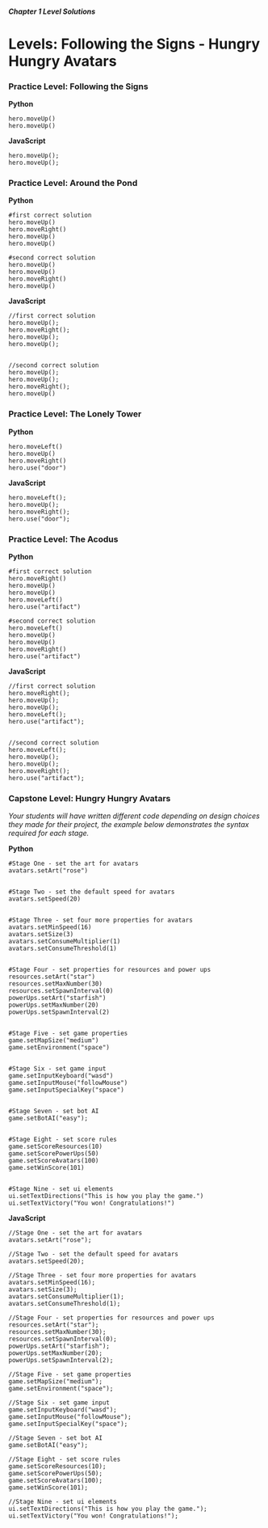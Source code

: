 ##### Chapter 1 Level Solutions
# Levels: Following the Signs - Hungry Hungry Avatars

### Practice Level: Following the Signs

**Python**

```
hero.moveUp()
hero.moveUp()
```

**JavaScript**

```
hero.moveUp();
hero.moveUp();
```

### Practice Level: Around the Pond

**Python**

```
#first correct solution
hero.moveUp()
hero.moveRight()
hero.moveUp()
hero.moveUp()

#second correct solution
hero.moveUp()
hero.moveUp()
hero.moveRight()
hero.moveUp()
```

**JavaScript**

```
//first correct solution
hero.moveUp();
hero.moveRight();
hero.moveUp();
hero.moveUp();


//second correct solution
hero.moveUp();
hero.moveUp();
hero.moveRight();
hero.moveUp()
```

### Practice Level: The Lonely Tower

**Python**

```
hero.moveLeft()
hero.moveUp()
hero.moveRight()
hero.use("door")
```

**JavaScript**

```
hero.moveLeft();
hero.moveUp();
hero.moveRight();
hero.use("door");
```

### Practice Level: The Acodus

**Python**

```
#first correct solution
hero.moveRight()
hero.moveUp()
hero.moveUp()
hero.moveLeft()
hero.use("artifact")

#second correct solution
hero.moveLeft()
hero.moveUp()
hero.moveUp()
hero.moveRight()
hero.use("artifact")
```

**JavaScript**

```
//first correct solution
hero.moveRight();
hero.moveUp();
hero.moveUp();
hero.moveLeft();
hero.use("artifact");


//second correct solution
hero.moveLeft();
hero.moveUp();
hero.moveUp();
hero.moveRight();
hero.use("artifact");
```

### Capstone Level: Hungry Hungry Avatars 
_Your students will have written different code depending on design choices they made for their project, the example below demonstrates the syntax required for each stage._

**Python**

```
#Stage One - set the art for avatars
avatars.setArt("rose")


#Stage Two - set the default speed for avatars
avatars.setSpeed(20)


#Stage Three - set four more properties for avatars
avatars.setMinSpeed(16)
avatars.setSize(3)
avatars.setConsumeMultiplier(1)
avatars.setConsumeThreshold(1)


#Stage Four - set properties for resources and power ups
resources.setArt("star")
resources.setMaxNumber(30)
resources.setSpawnInterval(0)
powerUps.setArt("starfish")
powerUps.setMaxNumber(20)
powerUps.setSpawnInterval(2)


#Stage Five - set game properties
game.setMapSize("medium")
game.setEnvironment("space")


#Stage Six - set game input
game.setInputKeyboard("wasd")
game.setInputMouse("followMouse")
game.setInputSpecialKey("space")


#Stage Seven - set bot AI
game.setBotAI("easy");


#Stage Eight - set score rules
game.setScoreResources(10)
game.setScorePowerUps(50)
game.setScoreAvatars(100)
game.setWinScore(101)


#Stage Nine - set ui elements
ui.setTextDirections("This is how you play the game.")
ui.setTextVictory("You won! Congratulations!")
```

**JavaScript**

```
//Stage One - set the art for avatars
avatars.setArt("rose");

//Stage Two - set the default speed for avatars
avatars.setSpeed(20);

//Stage Three - set four more properties for avatars
avatars.setMinSpeed(16);
avatars.setSize(3);
avatars.setConsumeMultiplier(1);
avatars.setConsumeThreshold(1);

//Stage Four - set properties for resources and power ups
resources.setArt("star");
resources.setMaxNumber(30);
resources.setSpawnInterval(0);
powerUps.setArt("starfish");
powerUps.setMaxNumber(20);
powerUps.setSpawnInterval(2);

//Stage Five - set game properties
game.setMapSize("medium");
game.setEnvironment("space");

//Stage Six - set game input
game.setInputKeyboard("wasd");
game.setInputMouse("followMouse");
game.setInputSpecialKey("space");

//Stage Seven - set bot AI
game.setBotAI("easy");

//Stage Eight - set score rules
game.setScoreResources(10);
game.setScorePowerUps(50);
game.setScoreAvatars(100);
game.setWinScore(101);

//Stage Nine - set ui elements
ui.setTextDirections("This is how you play the game.");
ui.setTextVictory("You won! Congratulations!");

```

